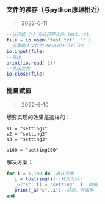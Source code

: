 ### 文件的读存（与python原理相近）
> 2022-6-11
```lua
--以只读（r）方式打开文件 test.txt
file = io.open("test.txt", 'r')
--设置输入文件为 NewLuaFile.lua
io.input(file)
--输出
print(io.read(-1))
--关闭文件
io.close(file)
```

### 批量赋值
> 2022-6-10

 想要实现的效果是这样的：
 ```
s1 = "setting1"
s2 = "setting2"
s3 = "setting3"
...
s100 = "setting100"
 ```

 解决方案：
 ```lua
for i = 1,100 do--确认范围
	i = tostring(i)--转义为str
	_G["s"..i] = "setting"..i--赋值
	print(_G["s"..i])--检验，可省略
end
 ```